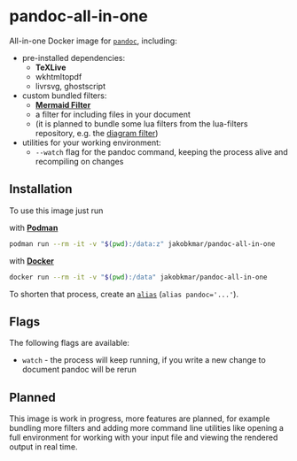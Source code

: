 # pandoc-all-in-one

All-in-one Docker image for [`pandoc`](https://pandoc.org/), including:
  - pre-installed dependencies:
    - **TeXLive**
    - wkhtmltopdf
    - livrsvg, ghostscript
  - custom bundled filters:
    - [**Mermaid Filter**](https://mermaid.js.org/)
    - a filter for including files in your document
    - (it is planned to bundle some lua filters from the lua-filters repository, e.g. the [diagram filter](https://github.com/pandoc/lua-filters/tree/master/diagram-generator))
  - utilities for your working environment:
    - `--watch` flag for the pandoc command, keeping the process alive and recompiling on changes

## Installation

To use this image just run

with [**Podman**](https://podman.io/)
```bash
podman run --rm -it -v "$(pwd):/data:z" jakobkmar/pandoc-all-in-one
```

with [**Docker**](https://www.docker.com/)
```bash
docker run --rm -it -v "$(pwd):/data" jakobkmar/pandoc-all-in-one
```

To shorten that process, create an [`alias`](https://man7.org/linux/man-pages/man1/alias.1p.html) (`alias pandoc='...'`).

## Flags

The following flags are available:
- `watch` - the process will keep running, if you write a new change to document pandoc will be rerun

## Planned

This image is work in progress, more features are planned, for example bundling more filters and adding more command line utilities like opening a full environment for working with your input file and viewing the rendered output in real time.
